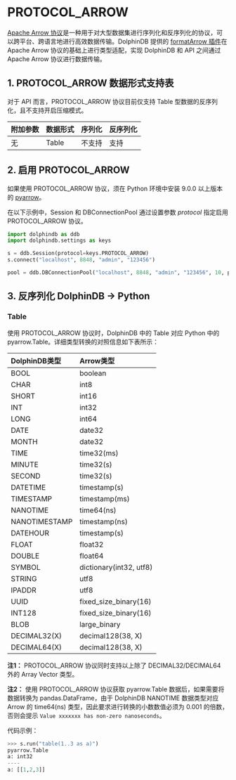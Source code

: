 # PROTOCOL_ARROW

[Apache Arrow 协议](https://arrow.apache.org/)是一种用于对大型数据集进行序列化和反序列化的协议，可以跨平台、跨语言地进行高效数据传输。DolphinDB 提供的 [formatArrow 插件](https://github.com/dolphindb/DolphinDBPlugin/tree/release200/formatArrow)在 Apache Arrow 协议的基础上进行类型适配，实现 DolphinDB 和 API 之间通过 Apache Arrow 协议进行数据传输。

## 1. PROTOCOL_ARROW 数据形式支持表

对于 API 而言，PROTOCOL_ARROW 协议目前仅支持 Table 型数据的反序列化，且不支持开启压缩模式。

| 附加参数 | 数据形式 | 序列化 | 反序列化 |
| :------- | :------- | :----- | :------- |
| 无       | Table    | 不支持 | 支持     |

## 2. 启用 PROTOCOL_ARROW

如果使用 PROTOCOL_ARROW 协议，须在 Python 环境中安装 9.0.0 以上版本的 [pyarrow](https://pypi.org/project/pyarrow/)。

在以下示例中，Session 和 DBConnectionPool 通过设置参数 *protocol* 指定启用 PROTOCOL_ARROW 协议。

```python
import dolphindb as ddb
import dolphindb.settings as keys

s = ddb.Session(protocol=keys.PROTOCOL_ARROW)
s.connect("localhost", 8848, "admin", "123456")

pool = ddb.DBConnectionPool("localhost", 8848, "admin", "123456", 10, protocol=keys.PROTOCOL_ARROW)
```

## 3. 反序列化 DolphinDB -> Python

### **Table**

使用 PROTOCOL_ARROW 协议时，DolphinDB 中的 Table 对应 Python 中的 pyarrow.Table。详细类型转换的对照信息如下表所示：

| DolphinDB类型 | Arrow类型               |
| :------------ | :---------------------- |
| BOOL          | boolean                 |
| CHAR          | int8                    |
| SHORT         | int16                   |
| INT           | int32                   |
| LONG          | int64                   |
| DATE          | date32                  |
| MONTH         | date32                  |
| TIME          | time32(ms)              |
| MINUTE        | time32(s)               |
| SECOND        | time32(s)               |
| DATETIME      | timestamp(s)            |
| TIMESTAMP     | timestamp(ms)           |
| NANOTIME      | time64(ns)              |
| NANOTIMESTAMP | timestamp(ns)           |
| DATEHOUR      | timestamp(s)            |
| FLOAT         | float32                 |
| DOUBLE        | float64                 |
| SYMBOL        | dictionary(int32, utf8) |
| STRING        | utf8                    |
| IPADDR        | utf8                    |
| UUID          | fixed_size_binary(16)   |
| INT128        | fixed_size_binary(16)   |
| BLOB          | large_binary            |
| DECIMAL32(X)  | decimal128(38, X)       |
| DECIMAL64(X)  | decimal128(38, X)       |

**注1：** PROTOCOL_ARROW 协议同时支持以上除了 DECIMAL32/DECIMAL64 外的 Array Vector 类型。

**注2：** 使用 PROTOCOL_ARROW 协议获取 pyarrow.Table 数据后，如果需要将数据转换为 pandas.DataFrame，由于 DolphinDB NANOTIME 数据类型对应 Arrow 的 time64(ns) 类型，因此要求进行转换的小数数值必须为 0.001 的倍数，否则会提示 `Value xxxxxxx has non-zero nanoseconds`。

代码示例：

```python
>>> s.run("table(1..3 as a)")
pyarrow.Table
a: int32
----
a: [[1,2,3]]
```
